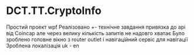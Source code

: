 # DCT.TT.CryptoInfo

Простий проект wpf
Реалізовано +- технічне завдання привязка до api від Сoincap
але через велику кількість запитів не надовго хватає 
Було зроблено головне вікно з router outlet і навігаційний сервіс для навігації
Зроблена локалізація uk - en
